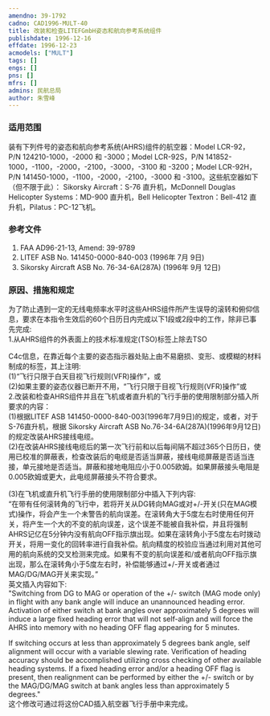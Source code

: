 ```yaml
---
amendno: 39-1792  
cadno: CAD1996-MULT-40  
title: 改装和检查LITEFGmbH姿态和航向参考系统组件  
publishdate: 1996-12-16  
effdate: 1996-12-23  
acmodels: ["MULT"]  
tags: []  
engs: []  
pns: []  
mfrs: []  
admins: 民航总局  
author: 朱雪峰  
---
```

  
### 适用范围  
装有下列件号的姿态和航向参考系统(AHRS)组件的航空器：Model LCR-92，P/N 124210-1000，-2000 和 -3000；Model LCR-92S，P/N 141852-1000，-1100，-2000，-2100，-3000，-3100 和 -3200；Model LCR-92H，P/N 141450-1000，-1100，-2000，-2100，-3000 和 -3100。这些航空器如下（但不限于此）：
Sikorsky Aircraft：S-76 直升机，McDonnell Douglas Helicopter Systems：MD-900 直升机，Bell Helicopter Textron：Bell-412 直升机，Pilatus：PC-12飞机。  
  
<!--more-->  
### 参考文件  
  1. FAA AD96-21-13, Amend: 39-9789  
2. LITEF ASB No. 141450-0000-840-003 (1996年 7月 9日)  
3. Sikorsky Aircraft ASB No. 76-34-6A(287A) (1996年 9月 12日)  
  
### 原因、措施和规定  

  为了防止遇到一定的无线电频率水平时这些AHRS组件所产生误导的滚转和俯仰信息，要求在本指令生效后的60个日历日内完成以下1段或2段中的工作，除非已事先完成:  
  1.从AHRS组件的外表面上的技术标准规定(TSO)标签上除去TSO  
  
C4c信息，在靠近每个主要的姿态指示器处贴上由不易磨损、变形、或模糊的材料制成的标签，其上注明:  
(1)“飞行只限于白天目视飞行规则(VFR)操作”，或  
(2)如果主要的姿态仪器已断开不用，“飞行只限于目视飞行规则(VFR)操作”或  
  2.改装和检查AHRS组件并且在飞机或者直升机的飞行手册的使用限制部分插入所要求的内容：  
  (1)根据LITEF ASB 141450-0000-840-003(1996年7月9日)的规定，或者，对于S-76直升机，根据 Sikorsky Aircraft ASB No.76-34-6A(287A)(1996年9月12日)的规定改装AHRS接线电缆。  
(2)在改装AHRS接线电缆后的第一次飞行前和以后每间隔不超过365个日历日，使用已校准的屏蔽表，检查改装后的电缆是否适当屏蔽，接线电缆屏蔽是否适当连接，单元接地是否适当。屏蔽和接地电阻应小于0.005欧姆。如果屏蔽接头电阻是0.005欧姆或更大，此电缆屏蔽接头不符合要求。  
  
  (3)在飞机或直升机飞行手册的使用限制部分中插入下列内容:  
“在带有任何滚转角的飞行中，若将开关从DG转向MAG或对+/-开关(只在MAG模式)操作，将会产生一个未警告的航向误差。在滚转角大于5度左右时使用任何开关，将产生一个大的不变的航向误差，这个误差不能被自我补偿，并且将强制AHRS记亿在5分钟内没有航向OFF指示旗出现。如果在滚转角小于5度左右时拨动开关，将用一变化的回转率进行自我补偿。航向精度的校验应当通过利用对其他可用的航向系统的交叉检测来完成。如果有不变的航向误差和/或者航向OFF指示旗出现，那么在滚转角小于5度左右时，补偿能够通过+/-开关或者通过MAG/DG/MAG开关来实现。”  
  英文插入内容如下:  
  "Switching from DG to MAG or operation of the +/- switch (MAG mode only) in flight with any bank angle will induce an unannounced heading error. Activation of either switch at bank angles over approximately 5 degrees will induce a large fixed heading error that will not self-align and will force the AHRS into memory with no heading OFF flag appearing for 5 minutes.  
  
If switching occurs at less than approximately 5 degrees bank angle, self alignment will occur with a variable slewing rate. Verification of heading accuracy should be accomplished utilizing cross checking of other available heading systems. If a fixed heading error and/or a heading OFF flag is present, then realignment can be performed by either the +/- switch or by the MAG/DG/MAG switch at bank angles less than approximately 5 degrees."  
这个修改可通过将这份CAD插入航空器飞行手册中来完成。  
